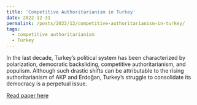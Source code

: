 ```yaml
---
title: 'Competitive Authoritarianism in Turkey'
date: 2022-12-31
permalink: /posts/2022/12/competitive-authoritarianism-in-turkey/
tags:
  - competitive authoritarianism
  - Turkey
---
```


In the last decade, Turkey’s political system has been characterized by polarization, democratic backsliding, competitive authoritarianism, and populism. Although such drastic shifts can be attributable to the rising authoritarianism of AKP and Erdoğan, Turkey’s struggle to consolidate its democracy is a perpetual issue.

<a href="https://www.democratic-erosion.com/2022/12/31/competitive-authoritarianism-in-turkey/">Read paper here</a>
